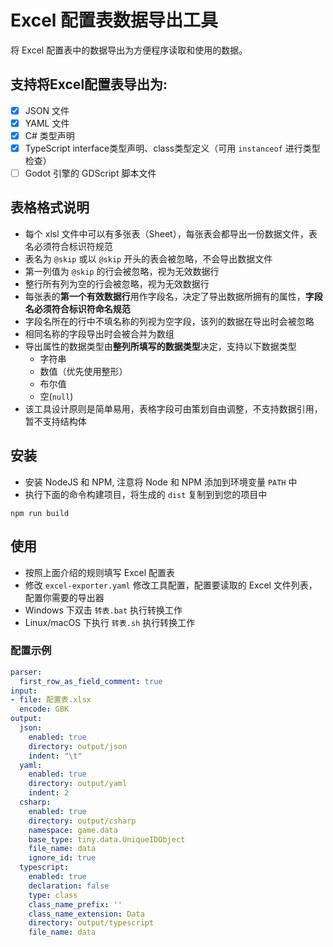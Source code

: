 # Excel 配置表数据导出工具

将 Excel 配置表中的数据导出为方便程序读取和使用的数据。

## 支持将Excel配置表导出为:
- [x] JSON 文件
- [x] YAML 文件
- [x] C# 类型声明
- [x] TypeScript interface类型声明、class类型定义（可用 `instanceof` 进行类型检查）
- [ ] Godot 引擎的 GDScript 脚本文件

## 表格格式说明

* 每个 xlsl 文件中可以有多张表（Sheet），每张表会都导出一份数据文件，表名必须符合标识符规范
* 表名为 `@skip` 或以 `@skip` 开头的表会被忽略，不会导出数据文件
* 第一列值为 `@skip` 的行会被忽略，视为无效数据行
* 整行所有列为空的行会被忽略，视为无效数据行
* 每张表的**第一个有效数据行**用作字段名，决定了导出数据所拥有的属性，**字段名必须符合标识符命名规范**
* 字段名所在的行中不填名称的列视为空字段，该列的数据在导出时会被忽略
* 相同名称的字段导出时会被合并为数组
* 导出属性的数据类型由**整列所填写的数据类型**决定，支持以下数据类型
	* 字符串
	* 数值（优先使用整形）
	* 布尔值
	* 空(`null`)
* 该工具设计原则是简单易用，表格字段可由策划自由调整，不支持数据引用，暂不支持结构体

## 安装
- 安装 NodeJS 和 NPM, 注意将 Node 和 NPM 添加到环境变量 `PATH` 中
- 执行下面的命令构建项目，将生成的 `dist` 复制到到您的项目中
```
npm run build
```

## 使用
- 按照上面介绍的规则填写 Excel 配置表
- 修改 `excel-exporter.yaml` 修改工具配置，配置要读取的 Excel 文件列表，配置你需要的导出器
- Windows 下双击 `转表.bat` 执行转换工作
- Linux/macOS 下执行 `转表.sh` 执行转换工作

### 配置示例

```yaml
parser:
  first_row_as_field_comment: true
input:
- file: 配置表.xlsx
  encode: GBK
output:
  json:
    enabled: true
    directory: output/json
    indent: "\t"
  yaml:
    enabled: true
    directory: output/yaml
    indent: 2
  csharp:
    enabled: true
    directory: output/csharp
    namespace: game.data
    base_type: tiny.data.UniqueIDObject
    file_name: data
    ignore_id: true
  typescript:
    enabled: true
    declaration: false
    type: class
    class_name_prefix: ''
    class_name_extension: Data
    directory: output/typescript
    file_name: data
```